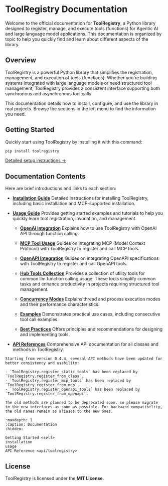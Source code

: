# ToolRegistry Documentation

Welcome to the official documentation for **ToolRegistry**, a Python library designed to register, manage, and execute tools (functions) for Agentic AI and large language model applications. This documentation is organized by topic to help you quickly find and learn about different aspects of the library.

## Overview

ToolRegistry is a powerful Python library that simplifies the registration, management, and execution of tools (functions). Whether you're building systems integrated with large language models or need structured tool management, ToolRegistry provides a consistent interface supporting both synchronous and asynchronous tool calls.

This documentation details how to install, configure, and use the library in real projects. Browse the sections in the left menu to find the information you need.

## Getting Started

Quickly start using ToolRegistry by installing it with this command:

```bash
pip install toolregistry
```

[Detailed setup instructions →](./installation)

## Documentation Contents

Here are brief introductions and links to each section:

- [**Installation Guide**](installation)
  Detailed instructions for installing ToolRegistry, including basic installation and MCP-supported installation.

- [**Usage Guide**](usage)
  Provides getting started examples and tutorials to help you quickly learn tool registration, invocation, and management.

  - [**OpenAI Integration**](openai)
    Explains how to use ToolRegistry with OpenAI API through function calling.

  - [**MCP Tool Usage**](mcp)
    Guides on integrating MCP (Model Context Protocol) with ToolRegistry to register and call MCP tools.

  - [**OpenAPI Integration**](openapi)
    Guides on integrating OpenAPI specifications with ToolRegistry to register and call OpenAPI tools.

  - [**Hub Tools Collection**](hub)
    Provides a collection of utility tools for common llm function calling usage. These tools simplify common tasks and enhance productivity in projects requiring structured tool management.

  - [**Concurrency Modes**](concurrency_modes)
    Explains thread and process execution modes and their performance characteristics.

  - [**Examples**](examples)
    Demonstrates practical use cases, including consecutive tool call examples.

  - [**Best Practices**](best_practices)
    Offers principles and recommendations for designing and implementing tools.

<!-- - **Dependencies**
  Lists auxiliary projects that provide additional functionality. -->

- [**API References**](api/toolregistry)
  Comprehensive API documentation for all classes and methods in ToolRegistry.

```{note}
Starting from version 0.4.4, several API methods have been updated for better consistency and usability:

- `ToolRegistry.register_static_tools` has been replaced by `ToolRegistry.register_from_class`.
- `ToolRegistry.register_mcp_tools` has been replaced by `ToolRegistry.register_from_mcp`.
- `ToolRegistry.register_openapi_tools` has been replaced by `ToolRegistry.register_from_openapi`.

The old methods are planned to be deprecated soon, so please migrate to the new interfaces as soon as possible. For backward compatibility, the old names remain as aliases to the new ones.
```

```{toctree}
:maxdepth: 1
:caption: Documentation
:hidden:

Getting Started <self>
installation
usage
API Reference <api/toolregistry>
```

## License

ToolRegistry is licensed under the **MIT License**.
